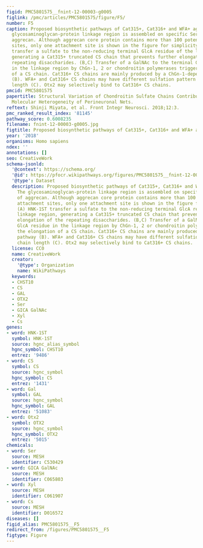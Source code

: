 ```yaml
---
figid: PMC5801575__fnint-12-00003-g0005
figlink: /pmc/articles/PMC5801575/figure/F5/
number: F5
caption: Proposed biosynthetic pathways of Cat315+, Cat316+ and WFA+ aggrecan. The
  glycosaminoglycan-protein linkage region is assembled on specific Ser residues of
  aggrecan. Although aggrecan core protein contains more than 100 potential CS attachment
  sites, only one attachment site is shown in the figure for simplicity. (A) HNK-1ST
  transfer a sulfate to the non-reducing terminal GlcA residue of the linkage region,
  generating a Cat315+ truncated CS chain that prevents further elongation of the
  repeating disaccharides. (B,C) Transfer of a GalNAc to the terminal GlcA residue
  in the linkage region by ChGn-1, 2 or chondroitin polymerases triggers the elongation
  of a CS chain. Cat316+ CS chains are mainly produced by a ChGn-1-dependent pathway
  (B). WFA+ and Cat316+ CS chains may have different sulfation pattern and/or chain
  length (C). Otx2 may selectively bind to Cat316+ CS chains.
pmcid: PMC5801575
papertitle: Structural Variation of Chondroitin Sulfate Chains Contributes to the
  Molecular Heterogeneity of Perineuronal Nets.
reftext: Shinji Miyata, et al. Front Integr Neurosci. 2018;12:3.
pmc_ranked_result_index: '81145'
pathway_score: 0.6008235
filename: fnint-12-00003-g0005.jpg
figtitle: Proposed biosynthetic pathways of Cat315+, Cat316+ and WFA+ aggrecan
year: '2018'
organisms: Homo sapiens
ndex: ''
annotations: []
seo: CreativeWork
schema-jsonld:
  '@context': https://schema.org/
  '@id': https://pfocr.wikipathways.org/figures/PMC5801575__fnint-12-00003-g0005.html
  '@type': Dataset
  description: Proposed biosynthetic pathways of Cat315+, Cat316+ and WFA+ aggrecan.
    The glycosaminoglycan-protein linkage region is assembled on specific Ser residues
    of aggrecan. Although aggrecan core protein contains more than 100 potential CS
    attachment sites, only one attachment site is shown in the figure for simplicity.
    (A) HNK-1ST transfer a sulfate to the non-reducing terminal GlcA residue of the
    linkage region, generating a Cat315+ truncated CS chain that prevents further
    elongation of the repeating disaccharides. (B,C) Transfer of a GalNAc to the terminal
    GlcA residue in the linkage region by ChGn-1, 2 or chondroitin polymerases triggers
    the elongation of a CS chain. Cat316+ CS chains are mainly produced by a ChGn-1-dependent
    pathway (B). WFA+ and Cat316+ CS chains may have different sulfation pattern and/or
    chain length (C). Otx2 may selectively bind to Cat316+ CS chains.
  license: CC0
  name: CreativeWork
  creator:
    '@type': Organization
    name: WikiPathways
  keywords:
  - CHST10
  - CS
  - GAL
  - OTX2
  - Ser
  - GICA GalNAc
  - Xyl
  - Cs
genes:
- word: HNK-1ST
  symbol: HNK-1ST
  source: hgnc_alias_symbol
  hgnc_symbol: CHST10
  entrez: '9486'
- word: CS
  symbol: CS
  source: hgnc_symbol
  hgnc_symbol: CS
  entrez: '1431'
- word: Gal
  symbol: GAL
  source: hgnc_symbol
  hgnc_symbol: GAL
  entrez: '51083'
- word: Otx2
  symbol: OTX2
  source: hgnc_symbol
  hgnc_symbol: OTX2
  entrez: '5015'
chemicals:
- word: Ser
  source: MESH
  identifier: C530429
- word: GICA GalNAc
  source: MESH
  identifier: C065803
- word: Xyl
  source: MESH
  identifier: C061907
- word: Cs
  source: MESH
  identifier: D016572
diseases: []
figid_alias: PMC5801575__F5
redirect_from: /figures/PMC5801575__F5
figtype: Figure
---
```

